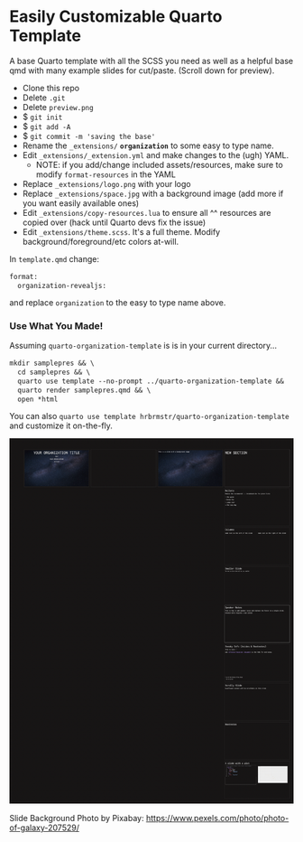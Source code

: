 # Easily Customizable Quarto Template 

A base Quarto template with all the SCSS you need as well as a helpful base qmd with many example slides for cut/paste. (Scroll down for preview).

- Clone this repo
- Delete `.git`
- Delete `preview.png`
- $ `git init`
- $ `git add -A`
- $ `git commit -m 'saving the base'`
- Rename the `_extensions/` **`organization`** to some easy to type name.
- Edit `_extensions/_extension.yml` and make changes to the (ugh) YAML.
  - NOTE: if you add/change included assets/resources, make sure to modify `format-resources` in the YAML
- Replace `_extensions/logo.png` with your logo
- Replace `_extensions/space.jpg` with a background image (add more if you want easily available ones)
- Edit `_extensions/copy-resources.lua` to ensure all ^^ resources are copied over (hack until Quarto devs fix the issue)
- Edit `_extensions/theme.scss`. It's a full theme. Modify background/foreground/etc colors at-will.

In `template.qmd` change:

```
format:
  organization-revealjs:
```

and replace `organization` to the easy to type name above.

### Use What You Made!

Assuming `quarto-organization-template` is is in your current directory…

```
mkdir samplepres && \
  cd samplepres && \
  quarto use template --no-prompt ../quarto-organization-template && 
  quarto render samplepres.qmd && \
  open *html
```

You can also `quarto use template hrbrmstr/quarto-organization-template` and customize it on-the-fly.

![preview](preview.png)

Slide Background Photo by Pixabay: https://www.pexels.com/photo/photo-of-galaxy-207529/